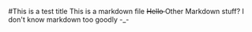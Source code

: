 #This is a test title
This is a markdown file
<s> Hello </s>
Other Markdown stuff? I don't know markdown too goodly -_-
